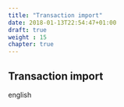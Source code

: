 ```yaml
---
title: "Transaction import"
date: 2018-01-13T22:54:47+01:00
draft: true
weight : 15
chapter: true
---
```

## Transaction import
english

